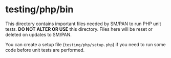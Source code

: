 # testing/php/bin

This directory contains important files needed by SM/PAN to run PHP unit tests. **DO NOT ALTER OR USE** this directory. Files here will be reset or deleted on updates to SM/PAN.

You can create a setup file (`testing/php/setup.php`) if you need to run some code before unit tests are performed.
